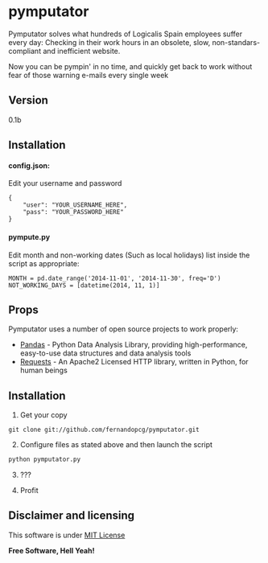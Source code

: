 pymputator
=========

 
Pymputator solves what hundreds of Logicalis Spain employees suffer every day: Checking in their work hours in an obsolete, slow, non-standars-compliant and inefficient website.

Now you can be pympin' in no time, and quickly get back to work without fear of those warning e-mails every single week


Version
----

0.1b

Installation
----


#### config.json:

Edit your username and password
```
{
	"user": "YOUR_USERNAME_HERE",
	"pass": "YOUR_PASSWORD_HERE"
}
```
#### pympute.py
Edit month and non-working dates (Such as local holidays) list inside the script as appropriate:

```
MONTH = pd.date_range('2014-11-01', '2014-11-30', freq='D')
NOT_WORKING_DAYS = [datetime(2014, 11, 1)]
```






Props
-----------

Pymputator uses a number of open source projects to work properly:

* [Pandas] - Python Data Analysis Library, providing high-performance, easy-to-use data structures and data analysis tools
* [Requests] - An Apache2 Licensed HTTP library, written in Python, for human beings

Installation
--------------

1. Get your copy
```
git clone git://github.com/fernandopcg/pymputator.git
```

2. Configure files as stated above and then launch the script
```sh
python pymputator.py
```

3. ???

4. Profit

Disclaimer and licensing
----

This software is under [MIT License]


**Free Software, Hell Yeah!**

[Pandas]:http://daringfireball.net/
[Requests]:http://twitter.com/thomasfuchs
[MIT License]:http://opensource.org/licenses/MIT
